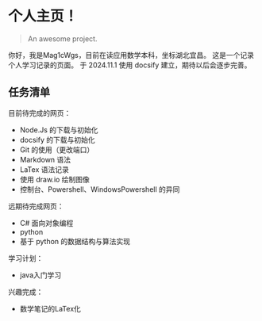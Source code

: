 # 个人主页！

> An awesome project.

你好，我是Mag1cWgs，目前在读应用数学本科，坐标湖北宜昌。
这是一个记录个人学习记录的页面。
于 2024.11.1 使用 docsify 建立，期待以后会逐步完善。

## 任务清单
目前待完成的网页：
- Node.Js 的下载与初始化
- docsify 的下载与初始化
- Git 的使用（更改端口）
- Markdown 语法
- LaTex 语法记录
- 使用 draw.io 绘制图像
- 控制台、Powershell、WindowsPowershell 的异同

远期待完成网页：
- C# 面向对象编程
- python
- 基于 python 的数据结构与算法实现


学习计划：
- java入门学习

兴趣完成：
- 数学笔记的LaTex化

